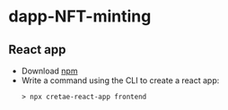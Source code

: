# dapp-NFT-minting

## React app

- Download [npm](https://www.npmjs.com/package/npx)
- Write a command using the CLI to create a react app: 
	```console
	> npx cretae-react-app frontend
	 ```
